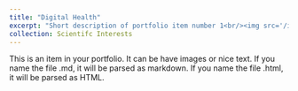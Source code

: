```yaml
---
title: "Digital Health"
excerpt: "Short description of portfolio item number 1<br/><img src='/images/500x300.png'>"
collection: Scientifc Interests
---
```


This is an item in your portfolio. It can be have images or nice text. If you name the file .md, it will be parsed as markdown. If you name the file .html, it will be parsed as HTML. 
